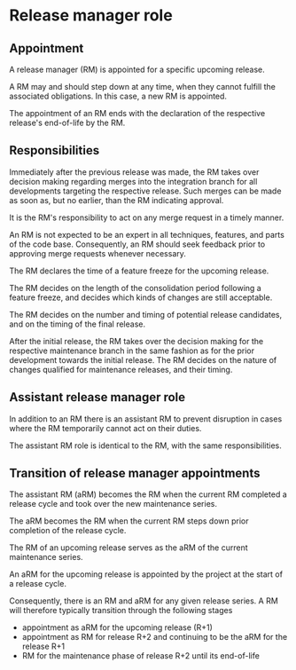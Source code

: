 # Release manager role

## Appointment

A release manager (RM) is appointed for a specific upcoming release.

A RM may and should step down at any time, when they cannot fulfill the associated obligations. In this case, a new RM is appointed.

The appointment of an RM ends with the declaration of the respective release's end-of-life by the RM.

## Responsibilities

Immediately after the previous release was made, the RM takes over decision making regarding merges into the integration branch for all developments targeting the respective release. Such merges can be made as soon as, but no earlier, than the RM indicating approval.

It is the RM's responsibility to act on any merge request in a timely manner.

An RM is not expected to be an expert in all techniques, features, and parts of the code base. Consequently, an RM should seek feedback prior to approving merge requests whenever necessary.

The RM declares the time of a feature freeze for the upcoming release.

The RM decides on the length of the consolidation period following a feature freeze, and decides which kinds of changes are still acceptable.

The RM decides on the number and timing of potential release candidates, and on the timing of the final release.

After the initial release, the RM takes over the decision making for the respective maintenance branch in the same fashion as for the prior development towards the initial release. The RM decides on the nature of changes qualified for maintenance releases, and their timing.


## Assistant release manager role

In addition to an RM there is an assistant RM to prevent disruption in cases where the RM temporarily cannot act on their duties.

The assistant RM role is identical to the RM, with the same responsibilities. 


## Transition of release manager appointments

The assistant RM (aRM) becomes the RM when the current RM completed a release cycle and took over the new maintenance series. 

The aRM becomes the RM when the current RM steps down prior completion of the release cycle.

The RM of an upcoming release serves as the aRM of the current maintenance series.

An aRM for the upcoming release is appointed by the project at the start of a release cycle.

Consequently, there is an RM and aRM for any given release series. A RM will therefore typically transition through the following stages

- appointment as aRM for the upcoming release (R+1)
- appointment as RM for release R+2 and continuing to be the aRM for the release R+1
- RM for the maintenance phase of release R+2 until its end-of-life
